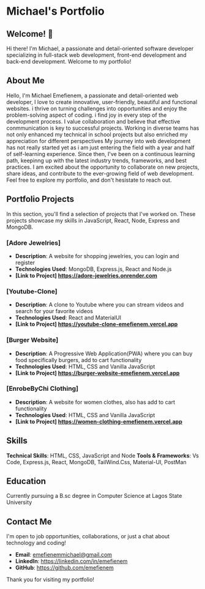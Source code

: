 # Michael's Portfolio

## Welcome! 👋

Hi there! I'm Michael, a passionate and detail-oriented software developer specializing in full-stack web development, front-end development and back-end development. Welcome to my portfolio!

## About Me
Hello, I'm Michael Emefienem, a passionate and detail-oriented web developer, I love to create innovative, user-friendly, beautiful and functional websites. i thrive on turning challenges into opportunities and enjoy the problem-solving aspect of coding. 
i find joy in every step of the development process. I value collaboration and believe that effective conmmunication is key to successful projects. Working in diverse teams has not only enhanced my technical in school projects but also enriched my appreciation for different perspectives
My journey into web development has not really started yet as i am just entering the field with a year and half of self-learning experience. Since then, I've been on a continuous learning path, keepinng up with the latest industry trends, frameworks, and best practices.
I am excited about the opportunity to collaborate on new projects, share ideas, and contribute to the ever-growing field of web development. Feel free to explore my portfolio, and don't hesistate to reach out.

## Portfolio Projects

In this section, you'll find a selection of projects that I've worked on. These projects showcase my skills in JavaScript, React, Node, Express and MongoDB.

### [Adore Jewelries]

- **Description**:  A website for shopping jewelries, you can login and register
- **Technologies Used**: MongoDB, Express.js, React and Node.js
- **[Link to Project] https://adore-jewelries.onrender.com**

### [Youtube-Clone]

- **Description**: A clone to Youtube where you can stream videos and search for your favorite videos
- **Technologies Used**: React and MaterialUI
- **[Link to Project] https://youtube-clone-emefienem.vercel.app**

### [Burger Website]

- **Description**: A Progressive Web Application(PWA) where you can buy food specifically burgers, add to cart functionality
- **Technologies Used**: HTML, CSS and Vanilla JavaScript
- **[Link to Project] https://burger-website-emefienem.vercel.app**

### [EnrobeByChi Clothing]

- **Description**: A website for women clothes, also has add to cart functionality
- **Technologies Used**: HTML, CSS and Vanilla JavaScript
- **[Link to Project] https://women-clothing-emefienem.vercel.app**

## Skills
**Technical Skills**: HTML, CSS, JavaScript and Node
**Tools & Frameworks**: Vs Code, Express.js, React, MongoDB, TailWind.Css, Material-UI, PostMan

## Education
Currently pursuing a B.sc degree in Computer Science at Lagos State University

## Contact Me

I'm open to job opportunities, collaborations, or just a chat about technology and coding!

- **Email**: emefienemmichael@gmail.com
- **LinkedIn**: https://linkedin.com/in/emefienem
- **GitHub**: https://github.com/emefienem

Thank you for visiting my portfolio!

